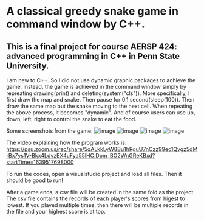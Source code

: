 # A classical greedy snake game in command window by C++.

## This is a final project for course AERSP 424: advanced programming in C++ in Penn State University.

I am new to C++. So I did not use dynamic graphic packages to achieve the game. Instead, the game is achieved in the command window simply by repreating drawing(print) and deleting(system("cls")). 
More specifically, I first draw the map and snake. Then pause for 0.1 second(sleep(100)). Then draw the same map but the snake moving to the next cell. When repeating the above process,
it becomes "dynamic". And of course users can use up, down, left, right to control the snake to eat the food.

Some screenshots from the game:
![image](https://user-images.githubusercontent.com/76148884/150621502-2cc8e835-e8d9-437e-bcc7-c9e4f5f0e7f6.png)
![image](https://user-images.githubusercontent.com/76148884/150621435-ee59af04-6f71-449e-806f-3cdf502783f0.png)
![image](https://user-images.githubusercontent.com/76148884/150621464-19c519e6-a35e-4020-b8ba-45474329293f.png)
![image](https://user-images.githubusercontent.com/76148884/150621482-ababed00-0337-4ee9-89d3-45ac10c9d1e8.png)

The video explaining how the program works is:
https://psu.zoom.us/rec/share/5qALkkLyW8Bu1hRguU7nCzz99ec1Qvgz5dMrBx7ys1V-Bkx4LdvzEX4uFya55lHC.Dom_BO2WnGReKBxd?startTime=1639517698000

To run the codes, open a visualstudio project and load all files. Then it should be good to run!

After a game ends, a csv file will be created in the same fold as the project. The csv file contains the records of each player's scores from higest to lowest.
If you played multiple times, then there will be multiple records in the file and your highest score is at top.
